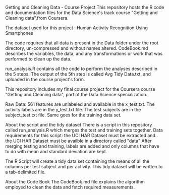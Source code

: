 Getting and Cleaning Data - Course Project
This repository hosts the R code and documentation files for the Data Science's track course "Getting and Cleaning data",from Coursera.

The dataset used for this project : Human Activity Recognition Using Smartphones 

The code requires that all data is present in the Data folder under the root directory, un-compressed and without names altered. CodeBook.md describes the variables, the data, and any transformations or work that was performed to clean up the data.

run_analysis.R contains all the code to perform the analyses described in the 5 steps. The output of the 5th step is called Avg Tidy Data.txt, and uploaded in the course project's form.

This repository includes my final  course project for the Coursera course "Getting and Cleaning data", part of the Data Science specialization. 

Raw Data:
561 features are unlabeled and available in the x_test.txt. The activity labels are in the y_test.txt file. The test subjects are in the subject_test.txt file. Same goes for the training data set.

About the script and the tidy dataset
There is a script in this repository called run_analysis.R which merges the test and training sets together.
Data requirements for this script:
the UCI HAR Dataset must be extracted and..
the UCI HAR Dataset must be availble in a directory called  "data"
After merging testing and training, labels are added and only columns that have to do with mean and standard deviation are kept.

The R Script will create a tidy data set containing the means of all the columns per test subject and per activity. This tidy dataset will be written to a tab-delimited file.

About the Code Book
The CodeBook.md file explains the algorithm employed to clean the data and fetch required measurements.